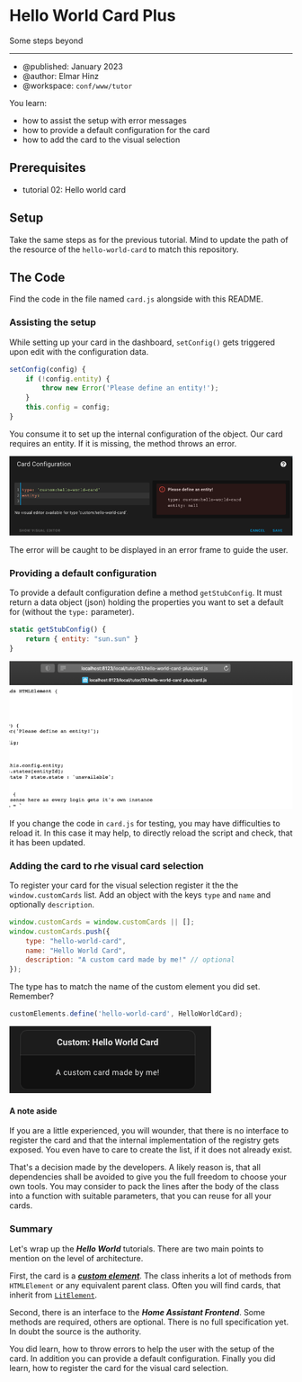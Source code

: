 # Hello World Card Plus

Some steps beyond

***

* @published: January 2023
* @author: Elmar Hinz
* @workspace: `conf/www/tutor`

You learn:

* how to assist the setup with error messages
* how to provide a default configuration for the card
* how to add the card to the visual selection

## Prerequisites

* tutorial 02: Hello world card

## Setup

Take the same steps as for the previous tutorial. Mind to update the
path of the resource of the `hello-world-card` to match this repository.

## The Code

Find the code in the file named `card.js` alongside with this README.

### Assisting the setup

While setting up your card in the dashboard, `setConfig()` gets triggered upon
edit with the configuration data.

```js
setConfig(config) {
    if (!config.entity) {
        throw new Error('Please define an entity!');
    }
    this.config = config;
}
```

You consume it to set up the internal
configuration of the object. Our card requires an entity. If it is missing, the
method throws an error.

![entity message](img/entity-msg.png)

The error will be caught to be displayed in an error frame to guide the user.

### Providing a default configuration

To provide a default configuration define a method `getStubConfig`. It must
return a data object (json) holding the properties you want to set a default for
(without the `type:` parameter).

```js
static getStubConfig() {
    return { entity: "sun.sun" }
}
```

![calling card.js in the browser](img/script-in-browser.png)

If you change the code in `card.js` for testing, you may have difficulties to
reload it. In this case it may help, to directly reload the script and check,
that it has been updated.

### Adding the card to rhe visual card selection

To register your card for the visual selection register it the the
`window.customCards` list. Add an object with the keys `type` and `name` and
optionally `description`.

```js
window.customCards = window.customCards || [];
window.customCards.push({
    type: "hello-world-card",
    name: "Hello World Card",
    description: "A custom card made by me!" // optional
});
```

The type has to match the name of the custom element you did set. Remember?

```js
customElements.define('hello-world-card', HelloWorldCard);
```

![visual selection](img/visual-selection.png)

#### A note aside

If you are a little experienced, you will wounder, that there is no interface to
register the card and that the internal implementation of the registry gets
exposed. You even have to care to create the list, if it does not already exist.

That's a decision made by the developers. A likely reason is, that all
dependencies shall be avoided to give you the full freedom to choose your own
tools. You may consider to pack the lines after the body of the class into a
function with suitable parameters, that you can reuse for all your cards.

### Summary

Let's wrap up the ***Hello World*** tutorials. There are two main points to
mention on the level of architecture.

First, the card is a [***custom
element***](https://developer.mozilla.org/en-US/docs/Web/Web_Components/Using_custom_elements).
The class inherits  a lot of methods from `HTMLElement` or any equivalent parent
class. Often you will find cards, that inherit from [`LitElement`](https://lit.dev).

Second, there is an interface to the ***Home Assistant Frontend***. Some methods
are required, others are optional. There is no full specification yet. In doubt
the source is the authority.

You did learn, how to throw errors to help the user with the setup of the card.
In addition you can provide a default configuration. Finally you did learn, how
to register the card for the visual card selection.
